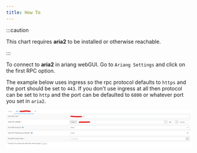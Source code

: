 ```yaml
---
title: How To
---
```


:::caution

This chart requires **aria2** to be installed or otherwise reachable.

:::

To connect to **aria2** in ariang webGUI. Go to `Ariang Settings` and click on the first RPC option.

The example below uses ingress so the rpc protocol defaults to `https` and the port should be set to `443`. If you don't use ingress at all then protocol can be set to `http` and the port can be defaulted to `6800` or whatever port you set in `aria2`.

![ariang-ingress](./img/ariang-ingress.png)

